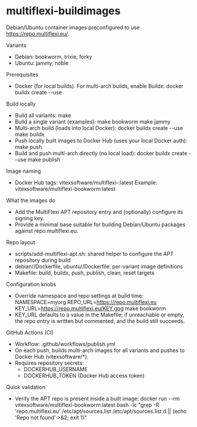 # multiflexi-buildimages

Debian/Ubuntu container images preconfigured to use https://repo.multiflexi.eu/.

Variants
- Debian: bookworm, trixie, forky
- Ubuntu: jammy, noble

Prerequisites
- Docker (for local builds). For multi-arch builds, enable Buildx: docker buildx create --use

Build locally
- Build all variants:
  make
- Build a single variant (examples):
  make bookworm
  make jammy
- Multi-arch build (loads into local Docker):
  docker buildx create --use
  make buildx
- Push locally built images to Docker Hub (uses your local Docker auth):
  make push
- Build and push multi-arch directly (no local load):
  docker buildx create --use
  make publish

Image naming
- Docker Hub tags: vitexsoftware/multiflexi-<variant>:latest
  Example: vitexsoftware/multiflexi-bookworm:latest

What the images do
- Add the MultiFlexi APT repository entry and (optionally) configure its signing key.
- Provide a minimal base suitable for building Debian/Ubuntu packages against repo.multiflexi.eu.

Repo layout
- scripts/add-multiflexi-apt.sh: shared helper to configure the APT repository during build
- debian/<variant>/Dockerfile, ubuntu/<variant>/Dockerfile: per-variant image definitions
- Makefile: build, buildx, push, publish, clean, reset targets

Configuration knobs
- Override namespace and repo settings at build time:
  NAMESPACE=myorg REPO_URL=https://repo.multiflexi.eu KEY_URL=https://repo.multiflexi.eu/KEY.gpg make bookworm
- KEY_URL defaults to a value in the Makefile; if unreachable or empty, the repo entry is written but commented, and the build still succeeds.

GitHub Actions (CI)
- Workflow: .github/workflows/publish.yml
- On each push, builds multi-arch images for all variants and pushes to Docker Hub (vitexsoftware/*).
- Requires repository secrets:
  - DOCKERHUB_USERNAME
  - DOCKERHUB_TOKEN (Docker Hub access token)

Quick validation
- Verify the APT repo is present inside a built image:
  docker run --rm vitexsoftware/multiflexi-bookworm:latest bash -lc "grep -R 'repo.multiflexi.eu' /etc/apt/sources.list /etc/apt/sources.list.d || (echo 'Repo not found' >&2; exit 1)"
